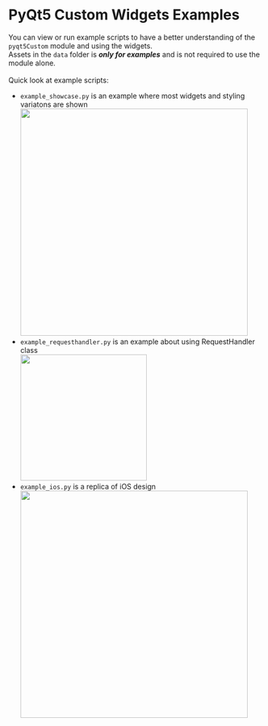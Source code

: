 # PyQt5 Custom Widgets Examples
You can view or run example scripts to have a better understanding of the `pyqt5Custom` module and using the widgets. \
Assets in the `data` folder is _**only for examples**_ and is not required to use the module alone. \
\
Quick look at example scripts:
-  `example_showcase.py` is an example where most widgets and styling variatons are shown <br><img src="https://github.com/kadir014/pyqt5-custom-widgets/blob/main/examples/data/showcase.gif" width="450">
-  `example_requesthandler.py` is an example about using RequestHandler class <br><img src="https://github.com/kadir014/pyqt5-custom-widgets/blob/main/examples/data/rqshowcase.gif" width="250">
-  `example_ios.py` is a replica of iOS design <br><img src="https://github.com/kadir014/pyqt5-custom-widgets/blob/main/examples/data/iosshowcase.gif" width="450">
